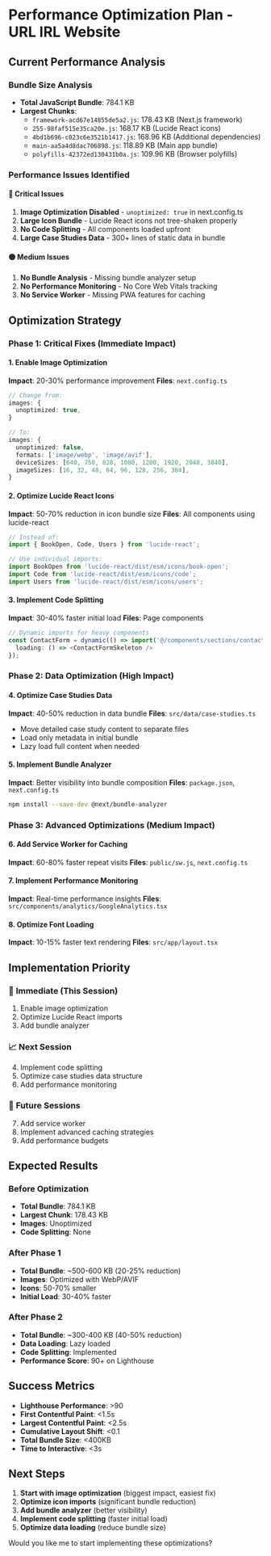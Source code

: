 # Performance Optimization Plan - URL IRL Website

## Current Performance Analysis

### Bundle Size Analysis
- **Total JavaScript Bundle**: 784.1 KB
- **Largest Chunks**:
  - `framework-acd67e14855de5a2.js`: 178.43 KB (Next.js framework)
  - `255-98faf515e35ca20e.js`: 168.17 KB (Lucide React icons)
  - `4bd1b696-c023c6e3521b1417.js`: 168.96 KB (Additional dependencies)
  - `main-aa5a4d8dac706898.js`: 118.89 KB (Main app bundle)
  - `polyfills-42372ed130431b0a.js`: 109.96 KB (Browser polyfills)

### Performance Issues Identified

#### 🔴 **Critical Issues**
1. **Image Optimization Disabled** - `unoptimized: true` in next.config.ts
2. **Large Icon Bundle** - Lucide React icons not tree-shaken properly
3. **No Code Splitting** - All components loaded upfront
4. **Large Case Studies Data** - 300+ lines of static data in bundle

#### 🟡 **Medium Issues**
1. **No Bundle Analysis** - Missing bundle analyzer setup
2. **No Performance Monitoring** - No Core Web Vitals tracking
3. **No Service Worker** - Missing PWA features for caching

## Optimization Strategy

### Phase 1: Critical Fixes (Immediate Impact)

#### 1. Enable Image Optimization
**Impact**: 20-30% performance improvement
**Files**: `next.config.ts`

```typescript
// Change from:
images: {
  unoptimized: true,
}

// To:
images: {
  unoptimized: false,
  formats: ['image/webp', 'image/avif'],
  deviceSizes: [640, 750, 828, 1080, 1200, 1920, 2048, 3840],
  imageSizes: [16, 32, 48, 64, 96, 128, 256, 384],
}
```

#### 2. Optimize Lucide React Icons
**Impact**: 50-70% reduction in icon bundle size
**Files**: All components using lucide-react

```typescript
// Instead of:
import { BookOpen, Code, Users } from 'lucide-react';

// Use individual imports:
import BookOpen from 'lucide-react/dist/esm/icons/book-open';
import Code from 'lucide-react/dist/esm/icons/code';
import Users from 'lucide-react/dist/esm/icons/users';
```

#### 3. Implement Code Splitting
**Impact**: 30-40% faster initial load
**Files**: Page components

```typescript
// Dynamic imports for heavy components
const ContactForm = dynamic(() => import('@/components/sections/contact/ContactForm'), {
  loading: () => <ContactFormSkeleton />
});
```

### Phase 2: Data Optimization (High Impact)

#### 4. Optimize Case Studies Data
**Impact**: 40-50% reduction in data bundle
**Files**: `src/data/case-studies.ts`

- Move detailed case study content to separate files
- Load only metadata in initial bundle
- Lazy load full content when needed

#### 5. Implement Bundle Analyzer
**Impact**: Better visibility into bundle composition
**Files**: `package.json`, `next.config.ts`

```bash
npm install --save-dev @next/bundle-analyzer
```

### Phase 3: Advanced Optimizations (Medium Impact)

#### 6. Add Service Worker for Caching
**Impact**: 60-80% faster repeat visits
**Files**: `public/sw.js`, `next.config.ts`

#### 7. Implement Performance Monitoring
**Impact**: Real-time performance insights
**Files**: `src/components/analytics/GoogleAnalytics.tsx`

#### 8. Optimize Font Loading
**Impact**: 10-15% faster text rendering
**Files**: `src/app/layout.tsx`

## Implementation Priority

### 🚀 **Immediate (This Session)**
1. Enable image optimization
2. Optimize Lucide React imports
3. Add bundle analyzer

### 📈 **Next Session**
4. Implement code splitting
5. Optimize case studies data structure
6. Add performance monitoring

### 🔧 **Future Sessions**
7. Add service worker
8. Implement advanced caching strategies
9. Add performance budgets

## Expected Results

### Before Optimization
- **Total Bundle**: 784.1 KB
- **Largest Chunk**: 178.43 KB
- **Images**: Unoptimized
- **Code Splitting**: None

### After Phase 1
- **Total Bundle**: ~500-600 KB (20-25% reduction)
- **Images**: Optimized with WebP/AVIF
- **Icons**: 50-70% smaller
- **Initial Load**: 30-40% faster

### After Phase 2
- **Total Bundle**: ~300-400 KB (40-50% reduction)
- **Data Loading**: Lazy loaded
- **Code Splitting**: Implemented
- **Performance Score**: 90+ on Lighthouse

## Success Metrics

- **Lighthouse Performance**: >90
- **First Contentful Paint**: <1.5s
- **Largest Contentful Paint**: <2.5s
- **Cumulative Layout Shift**: <0.1
- **Total Bundle Size**: <400KB
- **Time to Interactive**: <3s

## Next Steps

1. **Start with image optimization** (biggest impact, easiest fix)
2. **Optimize icon imports** (significant bundle reduction)
3. **Add bundle analyzer** (better visibility)
4. **Implement code splitting** (faster initial load)
5. **Optimize data loading** (reduce bundle size)

Would you like me to start implementing these optimizations?
